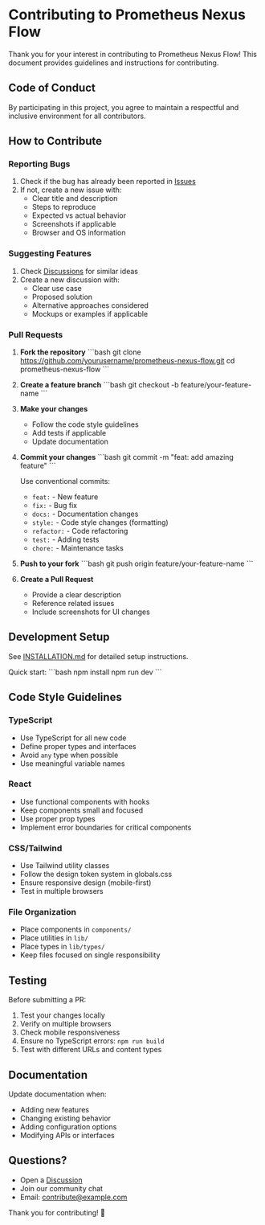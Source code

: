 # Contributing to Prometheus Nexus Flow

Thank you for your interest in contributing to Prometheus Nexus Flow! This document provides guidelines and instructions for contributing.

## Code of Conduct

By participating in this project, you agree to maintain a respectful and inclusive environment for all contributors.

## How to Contribute

### Reporting Bugs

1. Check if the bug has already been reported in [Issues](https://github.com/yourusername/prometheus-nexus-flow/issues)
2. If not, create a new issue with:
   - Clear title and description
   - Steps to reproduce
   - Expected vs actual behavior
   - Screenshots if applicable
   - Browser and OS information

### Suggesting Features

1. Check [Discussions](https://github.com/yourusername/prometheus-nexus-flow/discussions) for similar ideas
2. Create a new discussion with:
   - Clear use case
   - Proposed solution
   - Alternative approaches considered
   - Mockups or examples if applicable

### Pull Requests

1. **Fork the repository**
   \`\`\`bash
   git clone https://github.com/yourusername/prometheus-nexus-flow.git
   cd prometheus-nexus-flow
   \`\`\`

2. **Create a feature branch**
   \`\`\`bash
   git checkout -b feature/your-feature-name
   \`\`\`

3. **Make your changes**
   - Follow the code style guidelines
   - Add tests if applicable
   - Update documentation

4. **Commit your changes**
   \`\`\`bash
   git commit -m "feat: add amazing feature"
   \`\`\`
   
   Use conventional commits:
   - `feat:` - New feature
   - `fix:` - Bug fix
   - `docs:` - Documentation changes
   - `style:` - Code style changes (formatting)
   - `refactor:` - Code refactoring
   - `test:` - Adding tests
   - `chore:` - Maintenance tasks

5. **Push to your fork**
   \`\`\`bash
   git push origin feature/your-feature-name
   \`\`\`

6. **Create a Pull Request**
   - Provide a clear description
   - Reference related issues
   - Include screenshots for UI changes

## Development Setup

See [INSTALLATION.md](INSTALLATION.md) for detailed setup instructions.

Quick start:
\`\`\`bash
npm install
npm run dev
\`\`\`

## Code Style Guidelines

### TypeScript
- Use TypeScript for all new code
- Define proper types and interfaces
- Avoid `any` type when possible
- Use meaningful variable names

### React
- Use functional components with hooks
- Keep components small and focused
- Use proper prop types
- Implement error boundaries for critical components

### CSS/Tailwind
- Use Tailwind utility classes
- Follow the design token system in globals.css
- Ensure responsive design (mobile-first)
- Test in multiple browsers

### File Organization
- Place components in `components/`
- Place utilities in `lib/`
- Place types in `lib/types/`
- Keep files focused on single responsibility

## Testing

Before submitting a PR:
1. Test your changes locally
2. Verify on multiple browsers
3. Check mobile responsiveness
4. Ensure no TypeScript errors: `npm run build`
5. Test with different URLs and content types

## Documentation

Update documentation when:
- Adding new features
- Changing existing behavior
- Adding configuration options
- Modifying APIs or interfaces

## Questions?

- Open a [Discussion](https://github.com/yourusername/prometheus-nexus-flow/discussions)
- Join our community chat
- Email: contribute@example.com

Thank you for contributing! 🚀
